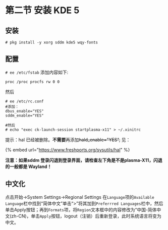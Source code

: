 # 第二节 安装 KDE 5

## 安装

`# pkg install -y xorg sddm kde5 wqy-fonts`

## 配置

`# ee /etc/fstab`
添加内容如下:

`proc /proc procfs rw 0 0`

然后

```
# ee /etc/rc.conf
#添加：
dbus_enable="YES"
sddm_enable="YES"

#然后
# echo "exec ck-launch-session startplasma-x11" > ~/.xinitrc
```



提示：hal 已经被删除。**不需要**再添加~~hald_enable="YES",~~ 见：

{% embed url="https://www.freshports.org/sysutils/hal" %}


**注意：如果sddm 登录闪退到登录界面，请检查左下角是不是plasma-X11，闪退的一般都是 Wayland！**

## 中文化

点击开始->System Settings->Regional Settings 在`Language`项的`Available Language`栏中找到“简体中文”单击“>”将其加到`Preferrred Languages`栏中，然后单击Apply按钮；再到`Formats`项，将`Region`文本框中的内容修改为“中国-简体中文(zh-CN)，单击`Apply`按钮，logout（注销）后重新登录，此时系统语言将变为中文。
